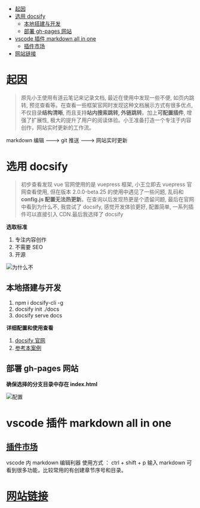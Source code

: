 - [起因](#起因)
- [选用 docsify](#选用-docsify)
  - [本地搭建与开发](#本地搭建与开发)
  - [部署 gh-pages 网站](#部署-gh-pages-网站)
- [vscode 插件 markdown all in one](#vscode-插件-markdown-all-in-one)
  - [插件市场](#插件市场)
- [网站链接](#网站链接)

# 起因

> 原先小王使用有道云笔记来记录文档, 最近在使用中发现一些不便, 如页内跳转, 预览查看等。在查看一些框架官网时发现这种文档展示方式有很多优点, 不仅目录**结构清晰**, 而且支持**站内搜索跳转, 外链跳转**。加上**可配置插件**, 增强了扩展性, 极大的提升了用户的阅读体验。小王准备打造一个专注于内容创作，网站实时更新的工作流。

markdown 编辑 ---> git 推送 ---> 网站实时更新

# 选用 docsify

> 初步查看发现 vue 官网使用的是 vuepress 框架, 小王立即去 vuepress 官网查看使用, 但在版本 2.0.0-beta.25 的使用中遇见了一些问题, 乱码和**config.js 配置无法热更新**。在查询以后发现热更是个遗留问题, 最后在官网中看到为什么不, 我尝试了 docsify, 感觉开发体验更好, 配置简单, 一系列插件可以直接引入 CDN.最后我选择了 docsify

**选取标准**

1. 专注内容创作
2. 不需要 SEO
3. 开源

![为什么不](https://files.catbox.moe/5qyweg.png ":size=70%")

## 本地搭建与开发

1. npm i docsify-cli -g
1. docsify init ./docs
1. docsify serve docs

**详细配置和使用查看**

1. [docsify 官网](https://docsify.js.org/#/zh-cn/quickstart)
1. [参考本案例](https://github.com/SilverComet7/My-Article-collection)

## 部署 gh-pages 网站

**确保选择的分支目录中存在 index.html**

![配置](https://files.catbox.moe/l9jtwh.png ":size=90%")

# vscode 插件 markdown all in one

## [插件市场](https://marketplace.visualstudio.com/items?itemName=yzhang.markdown-all-in-one)

vscode 内 markdown 编辑利器
使用方式 ： ctrl + shift + p 输入 markdown 可看到很多功能，比较常用的有创建章节序号和目录。

# [网站链接](https://silvercomet7.github.io/My-Article-collection/#/)

